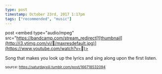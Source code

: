 ```yaml
---
type: post
timestamp: October 23rd, 2017 1:17pm
tags: ["recommended", "music"]
---
```

post
<embed type="audio/mpeg" src="https://bandcamp.com/stream_redirect[![thumbnail](http://i3.ytimg.com/vi//maxresdefault.jpg)](https://www.youtube.com/watch?v=)></embed>
                    
                                               
Song that makes you look up the lyrics and sing along upon the first listen.
 
                                    
                                
<small>source: https://saturdayxiii.tumblr.com/post/166718532094</small>